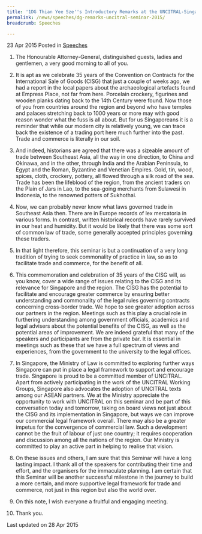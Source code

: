 ```yaml
---
title: '1DG Thian Yee Sze''s Introductory Remarks at the UNCITRAL-Singapore Seminar on the Convention on Contracts for the International Sale of Goods'
permalink: /news/speeches/dg-remarks-uncitral-seminar-2015/
breadcrumb: Speeches

---
```



23 Apr 2015 Posted in [Speeches](/news/speeches) 

1. The Honourable Attorney-General, distinguished guests, ladies and gentlemen, a very good morning to all of you. 

2. It is apt as we celebrate 35 years of the Convention on Contracts for the International Sale of Goods (CISG) that just a couple of weeks  ago, we had a report in the local papers about the archaeological artefacts found at Empress Place, not far from here. Porcelain crockery, figurines and wooden planks dating back to the 14th Century were found. Now those of you from countries around the region and beyond who have temples and palaces stretching back to 1000 years or more may with good reason wonder what the fuss is all about. But for us Singaporeans it is a reminder that while our modern city is relatively young, we can trace back the existence of a trading port here much further into the past. Trade and commerce is literally in our soil.

3. And indeed, historians are agreed that there was a sizeable amount of trade between Southeast Asia, all the way in one direction, to China and Okinawa, and in the other, through India and the Arabian Peninsula, to Egypt and the Roman, Byzantine and Venetian Empires. Gold, tin, wood, spices, cloth, crockery, pottery, all flowed through a silk road of the sea. Trade has been the lifeblood of the region, from the ancient traders on the Plain of Jars in Lao, to the sea-going merchants from Sulawesi in Indonesia, to the renowned potters of Sukhothai.

4. Now, we can probably never know what laws governed trade in Southeast Asia then. There are in Europe records of lex mercatoria in various forms. In contrast, written historical records have rarely survived in our heat and humidity. But it would be likely that there was some sort of common law of trade, some generally accepted principles governing these traders. 

5. In that light therefore, this seminar is but a continuation of a very long tradition of trying to seek commonality of practice in law, so as to facilitate trade and commerce, for the benefit of all.  

6. This commemoration and celebration of 35 years of the CISG will, as you know, cover a wide range of issues relating to the CISG and its relevance for Singapore and the region. The CISG has the potential to facilitate and encourage greater commerce by ensuring better understanding and commonality of the legal rules governing contracts concerning cross-border trade. We hope to see greater adoption across our partners in the region. Meetings such as this play a crucial role in furthering understanding among government officials, academics and legal advisers about the potential benefits of the CISG, as well as the potential areas of improvement. We are indeed grateful that many of the speakers and participants are from the private bar. It is essential in meetings such as these that we have a full spectrum of views and experiences, from the government to the university to the legal offices.

7. In Singapore, the Ministry of Law is committed to exploring further ways Singapore can put in place a legal framework to support and encourage trade. Singapore is proud to be a committed member of UNCITRAL. Apart from actively participating in the work of the UNCITRAL Working Groups, Singapore also advocates the adoption of UNCITRAL texts among our ASEAN partners. We at the Ministry appreciate the opportunity to work with UNCITRAL on this seminar and be part of this conversation today and tomorrow, taking on board views not just about the CISG and its implementation in Singapore, but ways we can improve our commercial legal framework overall. There may also be a greater impetus for the convergence of commercial law.  Such a development cannot be the fruit of labour of just one country; it requires cooperation and discussion among all the nations of the region. Our Ministry is committed to play an active part in helping to realise that vision.

8. On these issues and others, I am sure that this Seminar will have a long lasting impact. I thank all of the speakers for contributing their time and effort, and the organisers for the immaculate planning. I am certain that this Seminar will be another successful milestone in the journey to build a more certain, and more supportive legal framework for trade and commerce, not just in this region but also the world over.  

9. On this note, I wish everyone a fruitful and engaging meeting. 

10. Thank you.

<p class="right-side-updated">Last updated on 28 Apr 2015</p> 
